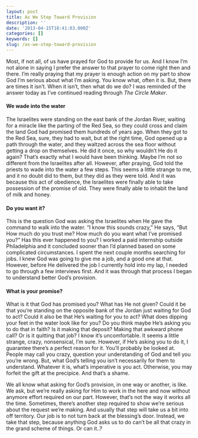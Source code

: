 ```yaml
---
layout: post
title: As We Step Toward Provision
description: ''
date: '2013-04-15T18:41:03.000Z'
categories: []
keywords: []
slug: /as-we-step-toward-provision
---
```


Most, if not all, of us have prayed for God to provide for us. And I know I’m not alone in saying I prefer the answer to that prayer to come right then and there. I’m really praying that my prayer is enough action on my part to show God I’m serious about what I’m asking. You know what, often it is. But, there are times it isn’t. When it isn’t, then what do we do? I was reminded of the answer today as I’ve continued reading through _The Circle Maker_.

#### We wade into the water

The Israelites were standing on the east bank of the Jordan River, waiting for a miracle like the parting of the Red Sea, so they could cross and claim the land God had promised them hundreds of years ago. When they got to the Red Sea, sure, they had to wait, but at the right time, God opened up a path through the water, and they waltzed across the sea floor without getting a drop on themselves. He did it once, so why wouldn’t He do it again? That’s exactly what I would have been thinking. Maybe I’m not so different from the Israelites after all. However, after praying, God told the priests to wade into the water a few steps. This seems a little strange to me, and it no doubt did to them, but they did as they were told. And it was because this act of obedience, the Israelites were finally able to take possession of the promise of old. They were finally able to inhabit the land of milk and honey.

#### Do you want it?

This is the question God was asking the Israelites when He gave the command to walk into the water. “I know this sounds crazy,” He says, “But How much do you trust me? How much do you want what I’ve promised you?” Has this ever happened to you? I worked a paid internship outside Philadelphia and it concluded sooner than I’d planned based on some complicated circumstances. I spent the next couple months searching for jobs. I knew God was going to give me a job, and a good one at that. However, before He delivered the job I currently hold into my lap, I needed to go through a few interviews first. And it was through that process I began to understand better God’s provision.

#### What is your promise?

What is it that God has promised you? What has He not given? Could it be that you’re standing on the opposite bank of the Jordan just waiting for God to act? Could it also be that He’s waiting for you to act? What does dipping your feet in the water look like for you? Do you think maybe He’s asking you to do that in faith? Is it making that deposit? Making that awkward phone call? Or is it quitting that job? I know it’s uncomfortable. It seems a little strange, crazy, nonsensical, I’m sure. However, if He’s asking you to do it, I guarantee there’s a perfect reason for it. You’ll probably be looked at. People may call you crazy, question your understanding of God and tell you you’re wrong. But, what God’s telling you isn’t necessarily for them to understand. Whatever it is, what’s imperative is you act. Otherwise, you may forfeit the gift at the precipice. And that’s a shame.

We all know what asking for God’s provision, in one way or another, is like. We ask, but we’re really asking for Him to work in the here and now without anymore effort required on our part. However, that’s not the way it works all the time. Sometimes, there’s another step required to show we’re serious about the request we’re making. And usually that step will take us a bit into off territory. Our job is to not turn back at the blessing’s door. Instead, we take that step, because anything God asks us to do can’t be all that crazy in the grand scheme of things. Or can it..?